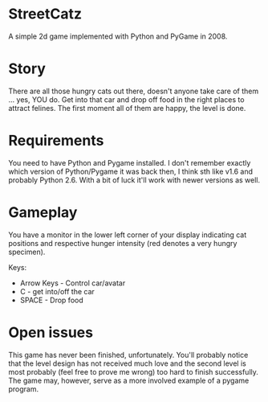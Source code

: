 StreetCatz
==========

A simple 2d game implemented with Python and PyGame in 2008.


Story
=====

There are all those hungry cats out there, doesn't anyone take care of them ... yes, YOU do. Get into that car and
drop off food in the right places to attract felines. The first moment all of them are happy, the level is done.

Requirements
============

You need to have Python and Pygame installed. I don't remember exactly which version of Python/Pygame it was back then,
I think sth like v1.6 and probably Python 2.6. With a bit of luck it'll work with newer versions as well.

Gameplay
========

You have a monitor in the lower left corner of your display indicating cat positions and respective hunger intensity
(red denotes a very hungry specimen). 

Keys:

 * Arrow Keys - Control car/avatar
 * C          - get into/off the car
 * SPACE      - Drop food
 
 
Open issues
===========

This game has never been finished, unfortunately. You'll probably notice that the level design has not received
much love and the second level is most probably (feel free to prove me wrong) too hard to finish successfully. The game may, however, serve as a more involved example of a pygame program.
